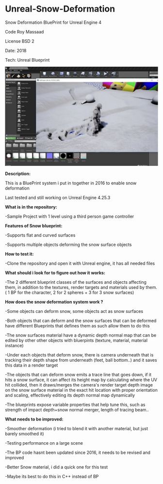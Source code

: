 # Unreal-Snow-Deformation
Snow Deformation BluePrint for Unreal Engine 4

Code Roy Massaad

License BSD 2 

Date: 2018

Tech: Unreal Blueprint

![](screenshot.png)

**Description:**

This is a BluePrint system i put in together in 2016 to enable snow deformation

Last tested and still working on Unreal Engine 4.25.3


**What is in the repository:**

-Sample Project with 1 level using a third person game controller


**Features of Snow blueprint:**

-Supports flat and curved surfaces

-Supports multiple objects deforming the snow surface objects



**How to test it:**

-Clone the repository and open it with Unreal engine, it has all needed files


**What should i look for to figure out how it works:**

-The 2 different blueprint classes of the surfaces and objects affecting them, in addition to the textures, render targets and materials used by them. ( 1 BP for the character, 2 for 2 spheres + 3 for 3 snow surfaces)


**How does the snow deformation system work ?**

-Some objects can deform snow, some objects act as snow surfaces 

-Both objects that can deform and the snow surfaces that can be deformed have different Blueprints that defines them as such allow them to do this

-The snow surfaces material have a dynamic depth normal map that can be edited by other other objects with bluerpints (texture, material, material instance)

-Under each objects that deform snow, there is camera underneath that is tracking their depth shape from underneath (feet, ball bottom..) and it saves this data in a render target

-The objects that can deform snow emits a trace line that goes down, if it hits a snow surface, it can affect its height map by calculating where the UV hit collided, then it draws/merges the camera's render target depth image on the snow surface material in the exact hit location with proper orientation and scaling, effectively editing its depth normal map dynamically

-The blueprints expose variable properties that help tune this, such as strength of impact depth+snow normal merger, length of tracing beam..


**What needs to be improved:**

-Smoother deformation (i tried to blend it with another material, but just barely smoothed it)

-Testing performance on a large scene

-The BP code hasnt been updated since 2016, it needs to be revised and improved

-Better Snow material, i did a quick one for this test

-Maybe its best to do this in C++ instead of BP










